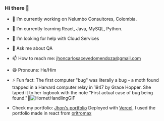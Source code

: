 ### Hi there 👋

- 🔭 I’m currently working on Nelumbo Consultores, Colombia.
- 🌱 I’m currently learning React, Java, MySQL, Python.
- 🤔 I’m looking for help with Cloud Services
- 💬 Ask me about QA
- 📫 How to reach me: jhoncarlosacevedomendoza@gmail.com
- 😄 Pronouns: He/Him
- ⚡ Fun fact:  The first computer "bug" was literally a bug - a moth found trapped in a Harvard computer relay in 1947 by Grace Hopper. She taped it to her logbook with the note "First actual case of bug being found."🐞![HornetHandlingGIF](https://github.com/user-attachments/assets/e68fb057-3c5d-43d2-ab55-78323e5cabce)


- Check my portfolio: <a href="https://porfolio-two-black.vercel.app/" target="_blank">Jhon's portfolio</a> Deployed with [Vercel](https://vercel.com/), I used the portfolio made in react from [oritromax](https://github.com/oritromax/react-portfolio?utm_source=chatgpt.com)
